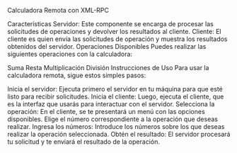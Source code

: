 Calculadora Remota con XML-RPC


Características
Servidor: Este componente se encarga de procesar las solicitudes de operaciones y devolver los resultados al cliente.
Cliente: El cliente es quien envía las solicitudes de operación y muestra los resultados obtenidos del servidor.
Operaciones Disponibles
Puedes realizar las siguientes operaciones con la calculadora:

Suma
Resta
Multiplicación
División
Instrucciones de Uso
Para usar la calculadora remota, sigue estos simples pasos:

Inicia el servidor: Ejecuta primero el servidor en tu máquina para que esté listo para recibir solicitudes.
Inicia el cliente: Luego, ejecuta el cliente, que es la interfaz que usarás para interactuar con el servidor.
Selecciona la operación: En el cliente, se te presentará un menú con las opciones disponibles. Elige el número correspondiente a la operación que deseas realizar.
Ingresa los números: Introduce los números sobre los que deseas realizar la operación seleccionada.
Obtén el resultado: El servidor procesará tu solicitud y te enviará el resultado de la operación.
